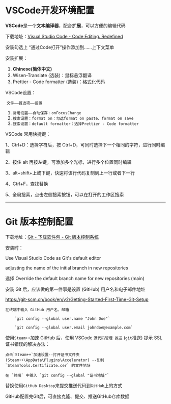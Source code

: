 # VSCode开发环境配置



**VSCode**是一个**文本编译器**，配合**扩展**，可以方便的编辑代码



下载地址：[Visual Studio Code - Code Editing. Redefined](https://code.visualstudio.com/)



安装勾选上    “通过Code打开”操作添加到......上下文菜单



安装扩展：

1. **Chinese(简体中文)**
2. Wisen-Translate (选装)：鼠标悬浮翻译
3. Prettier - Code formatter (选装)：格式化代码



VSCode设置：

​    `文件——首选项——设置`

1. `常用设置——自动保存：onFocusChange`
2. `搜索设置：format on：勾选format on paste、format on save`
3. `搜索设置：default formatter：选择Prettier - Code formatter`



VSCode 常用快捷键：

1、Ctrl+D：选择字符后，按 Ctrl+D，可同时选择下一个相同的字符，进行同时编辑

2、按住 alt 再按左键，可添加多个光标，进行多个位置同时编辑

3、alt+shift+上或下键，快速将该行代码复制到上一行或者下一行

4、Ctrl+F，查找替换

5、全局搜索，点击左侧搜索按钮，可以在打开的工作区搜索



---



# Git 版本控制配置



下载地址：[Git - 下载软件包 - Git 版本控制系统](https://git-scm.cn/downloads/win)



安装时：

Use Visual Studio Code as Git's default editor

adjusting the name of the initial branch in new repositories

选择 Override the default branch name for new repositories (main)



安装 Git 后，应该做的第一件事是设置 (GitHub) 用户名和电子邮件地址

https://git-scm.cn/book/en/v2/Getting-Started-First-Time-Git-Setup

    在终端中输入 GitHub 用户名、邮箱
    
        `git config --global user.name "John Doe"`
    
        `git config --global user.email johndoe@example.com`



使用`Steam++`加速 GitHub 后，使用 VSCode `源代码管理 推送` (`git`推送) 提示 SSL 证书错误的解决办法：

    点击`Steam++`加速设置--打开证书文件夹 (Steam++\AppData\Plugins\Accelerator) --复制 `SteamTools.Certificate.cer` 的文件地址
    
    在 `终端` 中输入 `git config --global "证书地址"`



替换使用`GitHub Desktop`来提交推送代码到`GitHub`上的方式

GitHub配置完Git后，可直接克隆、提交、推送GitHub仓库数据

